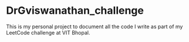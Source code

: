 # DrGviswanathan_challenge
This is my personal project to document all the code I write as part of my LeetCode challenge at VIT Bhopal.
